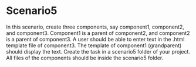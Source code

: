 # Scenario5


In this scenario, create three components, say component1, component2, and component3. Component1 is a parent of component2, and component2 is a parent of component3. A user should be able to enter text in the .html template file of component3. The template of component1 (grandparent) should display the text. Create the task in a scenario5 folder of your project. All files of the components should be inside the scenario5 folder.



